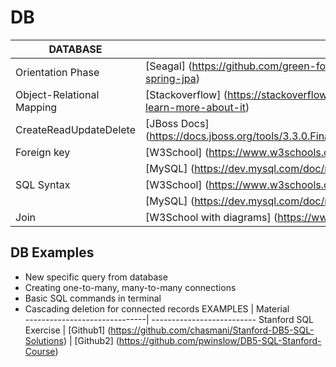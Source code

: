 # DB

DATABASE                  | Material      
--------------------------| --------------------------
Orientation Phase         | [Seagal] (https://github.com/green-fox-academy/teaching-materials/tree/master/workshop/java-spring-jpa)                    
Object-Relational Mapping | [Stackoverflow] (https://stackoverflow.com/questions/1279613/what-is-an-orm-and-where-can-i-learn-more-about-it)                    
CreateReadUpdateDelete    | [JBoss Docs] (https://docs.jboss.org/tools/3.3.0.Final/en/seam_tools_ref_guide/html/crud_database_application.html)                    
Foreign key               | [W3School] (https://www.w3schools.com/sql/sql_foreignkey.asp)                    
                          | [MySQL] (https://dev.mysql.com/doc/refman/8.0/en/create-table-foreign-keys.html)              
SQL Syntax                | [W3School] (https://www.w3schools.com/sql/sql_quickref.asp)                    
                          | [MySQL] (https://dev.mysql.com/doc/refman/8.0/en/sql-syntax.html)                    
Join                      | [W3School with diagrams] (https://www.w3schools.com/sql/sql_join.asp)                    

## DB Examples
- New specific query from database
- Creating one-to-many, many-to-many connections
- Basic SQL commands in terminal
- Cascading deletion for connected records
EXAMPLES                      | Material      
------------------------------| --------------------------
Stanford SQL Exercise         | [Github1] (https://github.com/chasmani/Stanford-DB5-SQL-Solutions) 
                              | [Github2] (https://github.com/pwinslow/DB5-SQL-Stanford-Course)
